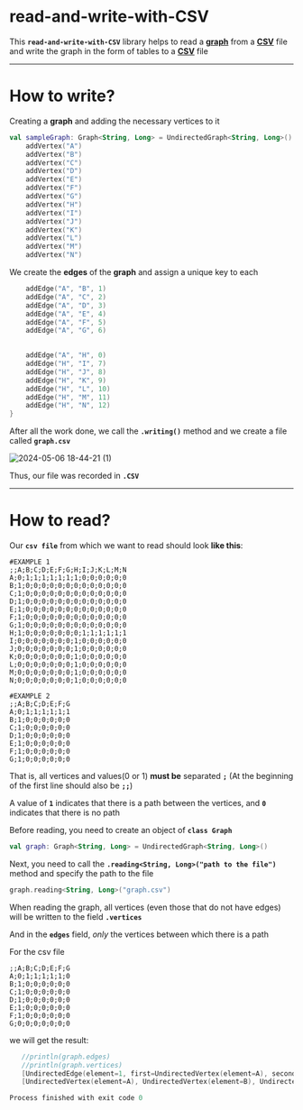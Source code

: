 # read-and-write-with-CSV
This **`read-and-write-with-CSV`** library helps to read a [**graph**](https://en.wikipedia.org/wiki/Graph_(discrete_mathematics)) from a [**CSV**](https://en.wikipedia.org/wiki/Comma-separated_values) file and write the graph in the form of tables to a [**CSV**](https://en.wikipedia.org/wiki/Comma-separated_values) file
___
# How to write?
Creating a **graph** and adding the necessary vertices to it
```kotlin
val sampleGraph: Graph<String, Long> = UndirectedGraph<String, Long>().apply {
    addVertex("A")
    addVertex("B")
    addVertex("C")
    addVertex("D")
    addVertex("E")
    addVertex("F")
    addVertex("G")
    addVertex("H")
    addVertex("I")
    addVertex("J")
    addVertex("K")
    addVertex("L")
    addVertex("M")
    addVertex("N")
```
We create the **edges** of the **graph** and assign a unique key to each
``` kotlin
    addEdge("A", "B", 1)
    addEdge("A", "C", 2)
    addEdge("A", "D", 3)
    addEdge("A", "E", 4)
    addEdge("A", "F", 5)
    addEdge("A", "G", 6)

   
    addEdge("A", "H", 0)
    addEdge("H", "I", 7)
    addEdge("H", "J", 8)
    addEdge("H", "K", 9)
    addEdge("H", "L", 10)
    addEdge("H", "M", 11)
    addEdge("H", "N", 12)
}
```
After all the work done, we call the **`.writing()`** method and we create a file called **`graph.csv`**

![2024-05-06 18-44-21 (1)](https://github.com/spbu-coding-2023/graphs-graph-10/assets/117384050/36ad7cbb-60ac-450d-9c73-d78ca5a94498)


Thus, our file was recorded in **`.CSV`**
___
# How to read?

Our **`csv file`** from which we want to read should look **like this**:
```
#EXAMPLE 1                           
;;A;B;C;D;E;F;G;H;I;J;K;L;M;N                                  
A;0;1;1;1;1;1;1;1;0;0;0;0;0;0
B;1;0;0;0;0;0;0;0;0;0;0;0;0;0
C;1;0;0;0;0;0;0;0;0;0;0;0;0;0
D;1;0;0;0;0;0;0;0;0;0;0;0;0;0
E;1;0;0;0;0;0;0;0;0;0;0;0;0;0
F;1;0;0;0;0;0;0;0;0;0;0;0;0;0
G;1;0;0;0;0;0;0;0;0;0;0;0;0;0
H;1;0;0;0;0;0;0;0;1;1;1;1;1;1
I;0;0;0;0;0;0;0;1;0;0;0;0;0;0
J;0;0;0;0;0;0;0;1;0;0;0;0;0;0
K;0;0;0;0;0;0;0;1;0;0;0;0;0;0
L;0;0;0;0;0;0;0;1;0;0;0;0;0;0
M;0;0;0;0;0;0;0;1;0;0;0;0;0;0
N;0;0;0;0;0;0;0;1;0;0;0;0;0;0
```


```
#EXAMPLE 2                       
;;A;B;C;D;E;F;G
A;0;1;1;1;1;1;1
B;1;0;0;0;0;0;0
C;1;0;0;0;0;0;0
D;1;0;0;0;0;0;0
E;1;0;0;0;0;0;0
F;1;0;0;0;0;0;0
G;1;0;0;0;0;0;0
```

That is, all vertices and values(0 or 1) **must be** separated **`;`**  (At the beginning of the first line should also be **`;;`**)

A value of **`1`** indicates that there is a path between the vertices, and **`0`** indicates that there is no path

Before reading, you need to create an object of **`class Graph`**
```kotlin
val graph: Graph<String, Long> = UndirectedGraph<String, Long>()
```

Next, you need to call the **`.reading<String, Long>("path to the file")`** method and specify the path to the file
```kotlin
graph.reading<String, Long>("graph.csv")
```
When reading the graph, all vertices (even those that do not have edges) will be written to the  field **`.vertices`** 

And in the **`edges`** field, *only* the vertices between which there is a path


For the csv file 
```
;;A;B;C;D;E;F;G
A;0;1;1;1;1;1;0
B;1;0;0;0;0;0;0
C;1;0;0;0;0;0;0
D;1;0;0;0;0;0;0
E;1;0;0;0;0;0;0
F;1;0;0;0;0;0;0
G;0;0;0;0;0;0;0
```
 we will get the result:
 ``` kotlin
    //println(graph.edges)
    //println(graph.vertices)
    [UndirectedEdge(element=1, first=UndirectedVertex(element=A), second=UndirectedVertex(element=B)), UndirectedEdge(element=2, first=UndirectedVertex(element=A), second=UndirectedVertex(element=C)), UndirectedEdge(element=3, first=UndirectedVertex(element=A), second=UndirectedVertex(element=D)), UndirectedEdge(element=4, first=UndirectedVertex(element=A), second=UndirectedVertex(element=E)), UndirectedEdge(element=5, first=UndirectedVertex(element=A), second=UndirectedVertex(element=F))]
    [UndirectedVertex(element=A), UndirectedVertex(element=B), UndirectedVertex(element=C), UndirectedVertex(element=D), UndirectedVertex(element=E), UndirectedVertex(element=F), UndirectedVertex(element=G)]

Process finished with exit code 0

```
